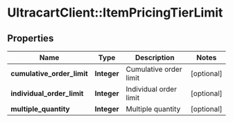 # UltracartClient::ItemPricingTierLimit

## Properties
Name | Type | Description | Notes
------------ | ------------- | ------------- | -------------
**cumulative_order_limit** | **Integer** | Cumulative order limit | [optional] 
**individual_order_limit** | **Integer** | Individual order limit | [optional] 
**multiple_quantity** | **Integer** | Multiple quantity | [optional] 


